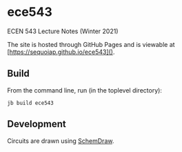 # ece543
ECEN 543 Lecture Notes (Winter 2021)

The site is hosted through GitHub Pages and is viewable at 
[https://sequoiap.github.io/ece543]().

## Build

From the command line, run (in the toplevel directory):

```
jb build ece543
```

## Development

Circuits are drawn using [SchemDraw](https://schemdraw.readthedocs.io/en/latest/index.html).
